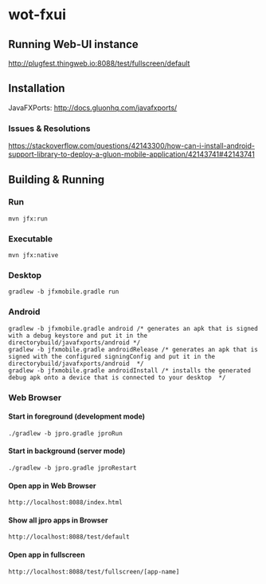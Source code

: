 # wot-fxui

## Running Web-UI instance

http://plugfest.thingweb.io:8088/test/fullscreen/default

## Installation

JavaFXPorts: 
http://docs.gluonhq.com/javafxports/


### Issues & Resolutions

https://stackoverflow.com/questions/42143300/how-can-i-install-android-support-library-to-deploy-a-gluon-mobile-application/42143741#42143741


## Building & Running

### Run

```
mvn jfx:run
```

### Executable

```
mvn jfx:native
```

### Desktop

```
gradlew -b jfxmobile.gradle run
```

### Android



```
gradlew -b jfxmobile.gradle android /* generates an apk that is signed with a debug keystore and put it in the directorybuild/javafxports/android */
gradlew -b jfxmobile.gradle androidRelease /* generates an apk that is signed with the configured signingConfig and put it in the directorybuild/javafxports/android  */
gradlew -b jfxmobile.gradle androidInstall /* installs the generated debug apk onto a device that is connected to your desktop  */
```

### Web Browser

#### Start in foreground (development mode) ###

```
./gradlew -b jpro.gradle jproRun
```


#### Start in background (server mode) ###

```
./gradlew -b jpro.gradle jproRestart
```


#### Open app in Web Browser ###
```
http://localhost:8088/index.html
```

#### Show all jpro apps in Browser ####
```
http://localhost:8088/test/default
```

#### Open app in fullscreen ####
```
http://localhost:8088/test/fullscreen/[app-name]
```
